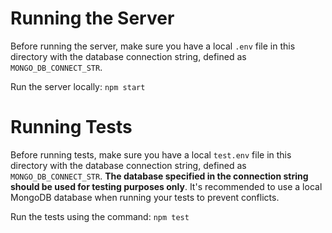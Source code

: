 # Running the Server

Before running the server, make sure you have a local `.env` file in this directory with the database connection string, defined as `MONGO_DB_CONNECT_STR`.

Run the server locally: `npm start`

# Running Tests

Before running tests, make sure you have a local `test.env` file in this directory with the database connection string, defined as `MONGO_DB_CONNECT_STR`. __The database specified in the connection string should be used for testing purposes only__. It's recommended to use a local MongoDB database when running your tests to prevent conflicts.

Run the tests using the command: `npm test`
